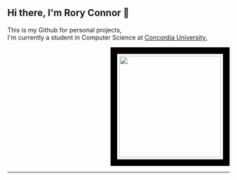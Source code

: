 ## Hi there, I'm Rory Connor 👋

<p>This is my Github for personal projects, </br>I'm currently a student in Computer Science at <a href="https://www.concordia.ca">Concordia University.</a></p>

<div style="display: flex; justify-content: flex-end;">
  <img src="https://i.giphy.com/media/v1.Y2lkPTc5MGI3NjExYzhnajM3cG1lYmR2dTFqdngzYTFvNmh3N29xcTJsOHBodDFrYmYzNSZlcD12MV9pbnRlcm5hbF9naWZfYnlfaWQmY3Q9Zw/UKm1AF0UrCkb6/giphy.gif" width="230" style="border: 15px solid #000000; padding: 5px;">
</div>






---
